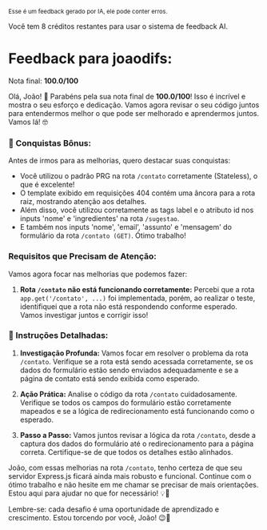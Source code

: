 <sup>Esse é um feedback gerado por IA, ele pode conter erros.</sup>

Você tem 8 créditos restantes para usar o sistema de feedback AI.

# Feedback para joaodifs:

Nota final: **100.0/100**

Olá, João! 🚀 Parabéns pela sua nota final de **100.0/100**! Isso é incrível e mostra o seu esforço e dedicação. Vamos agora revisar o seu código juntos para entendermos melhor o que pode ser melhorado e aprendermos juntos. Vamos lá! 🤓

### 🎉 Conquistas Bônus:
Antes de irmos para as melhorias, quero destacar suas conquistas:
- Você utilizou o padrão PRG na rota `/contato` corretamente (Stateless), o que é excelente!
- O template exibido em requisições 404 contém uma âncora para a rota raiz, mostrando atenção aos detalhes.
- Além disso, você utilizou corretamente as tags label e o atributo id nos inputs 'nome' e 'ingredientes' na rota `/sugestao`.
- E também nos inputs 'nome', 'email', 'assunto' e 'mensagem' do formulário da rota `/contato (GET)`. Ótimo trabalho!

### Requisitos que Precisam de Atenção:
Vamos agora focar nas melhorias que podemos fazer:
1. **Rota `/contato` não está funcionando corretamente:**
   Percebi que a rota `app.get('/contato', ...)` foi implementada, porém, ao realizar o teste, identifiquei que a rota não está respondendo conforme esperado. Vamos investigar juntos e corrigir isso!

### 📝 Instruções Detalhadas:
1. **Investigação Profunda:**
   Vamos focar em resolver o problema da rota `/contato`. Verifique se a rota está sendo acessada corretamente, se os dados do formulário estão sendo enviados adequadamente e se a página de contato está sendo exibida como esperado.

2. **Ação Prática:**
   Analise o código da rota `/contato` cuidadosamente. Verifique se todos os campos do formulário estão corretamente mapeados e se a lógica de redirecionamento está funcionando como o esperado.

3. **Passo a Passo:**
   Vamos juntos revisar a lógica da rota `/contato`, desde a captura dos dados do formulário até o redirecionamento para a página correta. Certifique-se de que todos os detalhes estão alinhados.

João, com essas melhorias na rota `/contato`, tenho certeza de que seu servidor Express.js ficará ainda mais robusto e funcional. Continue com o ótimo trabalho e não hesite em me chamar se precisar de mais orientações. Estou aqui para ajudar no que for necessário! 💡🚀

Lembre-se: cada desafio é uma oportunidade de aprendizado e crescimento. Estou torcendo por você, João! 😉🌟